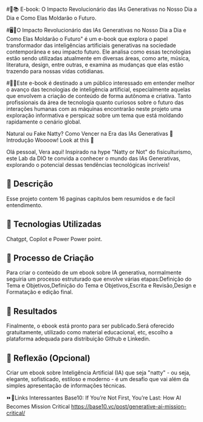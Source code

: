 #📖📚 E-book: O Impacto Revolucionário das IAs Generativas no Nosso Dia a Dia e Como Elas Moldarão o Futuro.

 #🖥📀O Impacto Revolucionário das IAs Generativas no Nosso Dia a Dia e Como Elas Moldarão o Futuro" é um e-book que explora o papel transformador das inteligências artificiais generativas na sociedade contemporânea e seu impacto futuro. Ele analisa como essas tecnologias estão sendo utilizadas atualmente em diversas áreas, como arte, música, literatura, design, entre outras, e examina as mudanças que elas estão trazendo para nossas vidas cotidianas.

#🕺💃Este e-book é destinado a um público interessado em entender melhor o avanço das tecnologias de inteligência artificial, especialmente aquelas que envolvem a criação de conteúdo de forma autônoma e criativa. Tanto profissionais da área de tecnologia quanto curiosos sobre o futuro das interações humanas com as máquinas encontrarão neste projeto uma exploração informativa e perspicaz sobre um tema que está moldando rapidamente o cenário global.


Natural ou Fake Natty? Como Vencer na Era das IAs Generativas
🚀 Introdução
Woooow! Look at this 👀

Olá pessoal, Vera aqui! Inspirado na hype "Natty or Not" do fisiculturismo, este Lab da DIO te convida a conhecer o mundo das IAs Generativas, explorando o potencial dessas tendências tecnológicas incríveis!


## 📒 Descrição
Esse projeto contem 16 paginas capitulos bem resumidos e de facil entendimento.

## 🤖 Tecnologias Utilizadas
Chatgpt, Copilot e Power Power point.

## 🧐 Processo de Criação
Para criar o conteúdo de um ebook sobre IA generativa, normalmente seguiria um processo estruturado que envolve várias etapas:Definição do Tema e Objetivos,Definição do Tema e Objetivos,Escrita e Revisão,Design e Formatação e edição final.

## 🚀 Resultados
Finalmente, o ebook está pronto para ser publicado.Será oferecido gratuitamente, utilizado como material educacional, etc, escolho a plataforma adequada para distribuição Github e Linkedin.

## 💭 Reflexão (Opcional)
Criar um ebook sobre Inteligência Artificial (IA) que seja "natty" - ou seja, elegante, sofisticado, estiloso e moderno - é um desafio que vai além da simples apresentação de informações técnicas.

⏩🔽Links Interessantes
Base10: If You’re Not First, You’re Last: How AI Becomes Mission Critical
https://base10.vc/post/generative-ai-mission-critical/


